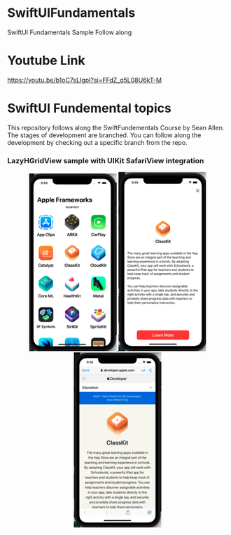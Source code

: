 # SwiftUIFundamentals
SwiftUI Fundamentals Sample Follow along

# Youtube Link
https://youtu.be/b1oC7sLIgpI?si=FFdZ_q5L08U6kT-M

# SwiftUI Fundemental topics

This repository follows along the SwiftFundementals Course by Sean Allen. The stages of development are branched.  You can follow along the development by checking out a specific branch from the repo.

### LazyHGridView sample with UIKit SafariView integration 

<!--  
![Alt text](/screens/gridScreen.png) ![Alt text](/screens/detailScreen.png) 
![Alt text](/screens/safariUikitView.png)
-->

<p align="center">
  <a href="https://youtu.be/b1oC7sLIgpI?si=FFdZ_q5L08U6kT-M">
  <img src="/screens/gridScreen.png" alt="Grid Screen" width="200">
  <img src="/screens/detailScreen.png" alt="Detail Screen" width="200">
  <img src="/screens/safariUikitView.png" alt="Safari View" width="200">
  </a>
</p>
